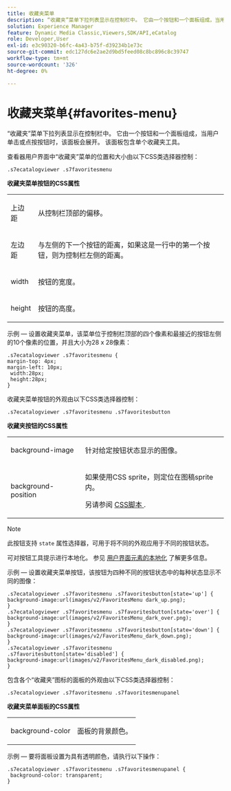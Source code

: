 ```yaml
---
title: 收藏夹菜单
description: “收藏夹”菜单下拉列表显示在控制栏中。 它由一个按钮和一个面板组成，当用户单击或点按按钮时，该面板会展开。 该面板包含单个收藏夹工具。
solution: Experience Manager
feature: Dynamic Media Classic,Viewers,SDK/API,eCatalog
role: Developer,User
exl-id: e3c90320-b6fc-4a43-b75f-d39234b1e73c
source-git-commit: edc127dc6e2ae2d9bd5feed08c8bc896c8c39747
workflow-type: tm+mt
source-wordcount: '326'
ht-degree: 0%

---
```


# 收藏夹菜单{#favorites-menu}

“收藏夹”菜单下拉列表显示在控制栏中。 它由一个按钮和一个面板组成，当用户单击或点按按钮时，该面板会展开。 该面板包含单个收藏夹工具。

<!--<a id="section_061E550C1C1D4DB2BD663A898895B38C"></a>-->

查看器用户界面中“收藏夹”菜单的位置和大小由以下CSS类选择器控制：

```
.s7ecatalogviewer .s7favoritesmenu
```

**收藏夹菜单按钮的CSS属性**

<table id="table_C48C56E696304C9BAFEE71BA9EA9A174"> 
 <tbody> 
  <tr> 
   <td colname="col1"> <p> <span class="codeph"> 上边距 </span> </p> </td> 
   <td colname="col2"> <p> 从控制栏顶部的偏移。 </p> </td> 
  </tr> 
  <tr> 
   <td colname="col1"> <p> <span class="codeph"> 左边距 </span> </p> </td> 
   <td colname="col2"> <p> 与左侧的下一个按钮的距离，如果这是一行中的第一个按钮，则为控制栏左侧的距离。 </p> </td> 
  </tr> 
  <tr> 
   <td colname="col1"> <p> <span class="codeph"> width </span> </p> </td> 
   <td colname="col2"> <p>按钮的宽度。 </p> </td> 
  </tr> 
  <tr> 
   <td colname="col1"> <p> <span class="codeph"> height </span> </p> </td> 
   <td colname="col2"> <p>按钮的高度。 </p> </td> 
  </tr> 
 </tbody> 
</table>

示例 — 设置收藏夹菜单，该菜单位于控制栏顶部的四个像素和最接近的按钮左侧的10个像素的位置，并且大小为28 x 28像素：

```
.s7ecatalogviewer .s7favoritesmenu { 
margin-top: 4px; 
margin-left: 10px; 
 width:28px; 
 height:28px; 
}
```

收藏夹菜单按钮的外观由以下CSS类选择器控制：

```
.s7ecatalogviewer .s7favoritesmenu .s7favoritesbutton
```

**收藏夹按钮的CSS属性**

<table id="table_970D62A1413145E0A964FA9D9F108579"> 
 <tbody> 
  <tr> 
   <td colname="col1"> <p> <span class="codeph"> background-image </span> </p> </td> 
   <td colname="col2"> <p> 针对给定按钮状态显示的图像。 </p> </td> 
  </tr> 
  <tr> 
   <td colname="col1"> <p> <span class="codeph"> background-position </span> </p> </td> 
   <td colname="col2"> <p> 如果使用CSS sprite，则定位在图稿sprite内。 </p> <p>另请参阅 <a href="../../../c-html5-s7-aem-asset-viewers/c-html5-20-ecatalog-viewer-about/c-html5-20-ecatalog-viewer-customizingviewer/c-html5-20-ecatalog-viewer-customizingviewer.md#section-9d570f95eb2443aca74c1b02f6e89aff" format="dita" scope="local"> CSS脚本 </a>. </p> </td> 
  </tr> 
 </tbody> 
</table>

>[!NOTE]
>
>此按钮支持 `state` 属性选择器，可用于将不同的外观应用于不同的按钮状态。

可对按钮工具提示进行本地化。 参见 [用户界面元素的本地化](../../../c-html5-s7-aem-asset-viewers/c-html5-20-ecatalog-viewer-about/c-html5-20-ecatalog-viewer-localization.md#concept-cbfc39344c494eb7b9f6a272cff0cc74) 了解更多信息。

示例 — 设置收藏夹菜单按钮，该按钮为四种不同的按钮状态中的每种状态显示不同的图像：

```
.s7ecatalogviewer .s7favoritesmenu .s7favoritesbutton[state='up'] { 
background-image:url(images/v2/FavoritesMenu dark_up.png); 
} 
.s7ecatalogviewer .s7favoritesmenu .s7favoritesbutton[state='over'] { 
background-image:url(images/v2/FavoritesMenu_dark_over.png); 
} 
.s7ecatalogviewer .s7favoritesmenu .s7favoritesbutton[state='down'] { 
background-image:url(images/v2/FavoritesMenu_dark_down.png); 
} 
.s7ecatalogviewer .s7favoritesmenu .s7favoritesbutton[state='disabled'] { 
background-image:url(images/v2/FavoritesMenu_dark_disabled.png); 
}
```

包含各个“收藏夹”图标的面板的外观由以下CSS类选择器控制：

```
.s7ecatalogviewer .s7favoritesmenu .s7favoritesmenupanel
```

**收藏夹菜单面板的CSS属性**

<table id="table_B57B44C561E94F86BB1B0EC1671F26DB"> 
 <tbody> 
  <tr> 
   <td colname="col1"> <p> <span class="codeph"> background-color </span> </p> </td> 
   <td colname="col2"> <p>面板的背景颜色。 </p> </td> 
  </tr> 
 </tbody> 
</table>

示例 — 要将面板设置为具有透明颜色，请执行以下操作：

```
.s7ecatalogviewer .s7favoritesmenu .s7favoritesmenupanel { 
 background-color: transparent; 
}
```
